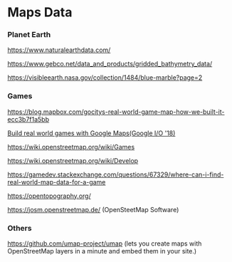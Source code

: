 # Maps Data #

### Planet Earth

https://www.naturalearthdata.com/

https://www.gebco.net/data_and_products/gridded_bathymetry_data/

https://visibleearth.nasa.gov/collection/1484/blue-marble?page=2

### Games

https://blog.mapbox.com/gocitys-real-world-game-map-how-we-built-it-ecc3b7f1a5bb

[Build real world games with Google Maps(Google I/O '18)](https://m.youtube.com/watch?v=vT1AUdQVvOo)

https://wiki.openstreetmap.org/wiki/Games

https://wiki.openstreetmap.org/wiki/Develop

https://gamedev.stackexchange.com/questions/67329/where-can-i-find-real-world-map-data-for-a-game

https://opentopography.org/

https://josm.openstreetmap.de/ (OpenSteetMap Software)

### Others

https://github.com/umap-project/umap (lets you create maps with OpenStreetMap layers in a minute and embed them in your site.)
